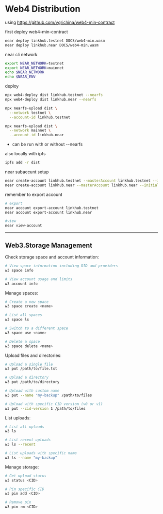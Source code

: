 # Web4 Distribution


using https://github.com/vgrichina/web4-min-contract

first deploy web4-min-contract
```sh
near deploy linkhub.testnet DOCS/web4-min.wasm
near deploy linkhub.near DOCS/web4-min.wasm
```

near cli network
```sh
export NEAR_NETWORK=testnet
export NEAR_NETWORK=mainnet
echo $NEAR_NETWORK 
echo $NEAR_ENV
```

deploy

```sh
npx web4-deploy dist linkhub.testnet --nearfs
npx web4-deploy dist linkhub.near --nearfs

npx nearfs-upload dist \
  --network testnet \
  --account-id linkhub.testnet

npx nearfs-upload dist \
  --network mainnet \
  --account-id linkhub.near
```
- can be run with or without --nearfs




also locally with ipfs
```sh
ipfs add -r dist
```



near subaccunt setup

```sh
near create-account linkhub.testnet --masterAccount linkhub.testnet --initialBalance 1
near create-account linkhub.near --masterAccount linkhub.near --initialBalance 0.5
```

remember to export account
```sh
# export
near account export-account linkhub.testnet
near account export-account linkhub.near

#view
near view-account 
```

---


## Web3.Storage Management

Check storage space and account information:
```sh
# View space information including DID and providers
w3 space info

# View account usage and limits
w3 account info
```

Manage spaces:
```sh
# Create a new space
w3 space create <name>

# List all spaces
w3 space ls

# Switch to a different space
w3 space use <name>

# Delete a space
w3 space delete <name>
```

Upload files and directories:
```sh
# Upload a single file
w3 put /path/to/file.txt

# Upload a directory
w3 put /path/to/directory

# Upload with custom name
w3 put --name "my-backup" /path/to/files

# Upload with specific CID version (v0 or v1)
w3 put --cid-version 1 /path/to/files
```

List uploads:
```sh
# List all uploads
w3 ls

# List recent uploads
w3 ls --recent

# List uploads with specific name
w3 ls --name "my-backup"
```

Manage storage:
```sh
# Get upload status
w3 status <CID>

# Pin specific CID
w3 pin add <CID>

# Remove pin
w3 pin rm <CID>
```


